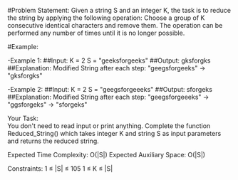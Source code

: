 #Problem Statement: 
Given a string S and an integer K, the task is to reduce the string by applying the following operation:
Choose a group of K consecutive identical characters and remove them. The operation can be performed any number of times until it is no longer possible.

#Example:

-Example 1: 
##Input:
  K = 2
  S = "geeksforgeeks"
##Output:
  gksforgks
##Explanation:
  Modified String after each step: 
  "geegsforgeeks" -> "gksforgks"

-Example 2:
##Input:
  K = 2
  S = "geegsforgeeeks" 
##Output:
  sforgeks
##Explanation:
  Modified String after each step:
  "geegsforgeeeks" -> "ggsforgeks" -> "sforgeks"

Your Task:  
You don't need to read input or print anything. Complete the function Reduced_String() which takes integer K and string S as input parameters and returns the reduced string.

Expected Time Complexity: O(|S|)
Expected Auxiliary Space: O(|S|)

Constraints:
1 ≤ |S| ≤ 105
1 ≤ K ≤ |S|

